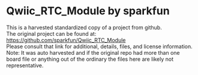 
# Qwiic_RTC_Module by sparkfun  
This is a harvested standardized copy of a project from github.  
The original project can be found at:  
https://github.com/sparkfun/Qwiic_RTC_Module  
Please consult that link for additional, details, files, and license information.  
Note: It was auto harvested and if the original repo had more than one board file or anything out of the ordinary the files here are likely not representative.  
    